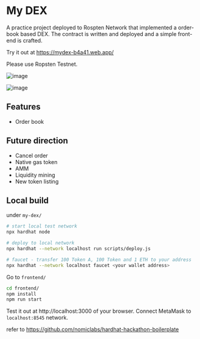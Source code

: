 # My DEX

A practice project deployed to Rospten Network that implemented a order-book based DEX. The contract is written and deployed and a simple front-end is crafted. 

Try it out at https://mydex-b4a41.web.app/ 

Please use Ropsten Testnet.

![image](https://user-images.githubusercontent.com/23033847/152347386-c8a2bc6c-0c05-4492-9ac9-d01701f2f8a3.png)

![image](https://user-images.githubusercontent.com/23033847/152347436-a1d5d20f-581d-4ae6-a708-01180faddf9e.png)


## Features
- Order book
## Future direction
- Cancel order
- Native gas token
- AMM
- Liquidity mining
- New token listing

## Local build

under `my-dex/`
```bash
# start local test network
npx hardhat node

# deploy to local network
npx hardhat --network localhost run scripts/deploy.js

# faucet - transfer 100 Token A, 100 Token and 1 ETH to your address
npx hardhat --network localhost faucet <your wallet address>
```

Go to `frontend/`
```bash
cd frontend/
npm install
npm run start
```

Test it out at http://localhost:3000 of your browser. Connect MetaMask to `localhost:8545` network.


refer to https://github.com/nomiclabs/hardhat-hackathon-boilerplate
